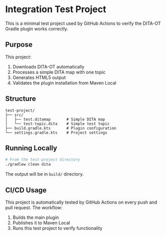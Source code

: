 # Integration Test Project

This is a minimal test project used by GitHub Actions to verify the DITA-OT Gradle plugin works correctly.

## Purpose

This project:
1. Downloads DITA-OT automatically
2. Processes a simple DITA map with one topic
3. Generates HTML5 output
4. Validates the plugin installation from Maven Local

## Structure

```
test-project/
├── src/
│   ├── test.ditamap       # Simple DITA map
│   └── test-topic.dita    # Simple test topic
├── build.gradle.kts       # Plugin configuration
└── settings.gradle.kts    # Project settings
```

## Running Locally

```bash
# From the test-project directory
./gradlew clean dita
```

The output will be in `build/` directory.

## CI/CD Usage

This project is automatically tested by GitHub Actions on every push and pull request.
The workflow:
1. Builds the main plugin
2. Publishes it to Maven Local
3. Runs this test project to verify functionality
